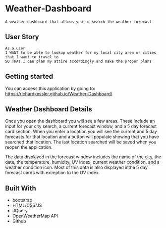 # Weather-Dashboard

```
A weather dashboard that allows you to search the weather forecast
```

## User Story

```
As a user
I WANT to be able to lookup weather for my local city area or cities that I want to travel to
SO THAT I can plan my attire accordingly and make the proper plans
```

## Getting started 

You can access this application by going to: https://richardkessler.github.io/Weather-Dashboard/


## Weather Dashboard Details

Once you open the dashboard you will see a few areas.  These include an input for your city search, a current forecast window, and a 5 day forecast card section.  When you enter a location you will see the current and 5 day forecasts for that location and a button will populate showing that you have searched that location.  The last location searched will be saved when you reopen the application.

The data displayed in the forecast window includes the name of the city, the date, the temperature, humidity, UV index, current weather condition, and a weather condition icon.  Most of this data is also displayed inthe 5 day forecast cards with exception to the UV index.

## Built With

* bootstrap
* HTML/CSS/JS
* JQuery
* OpenWeatherMap API
* Github